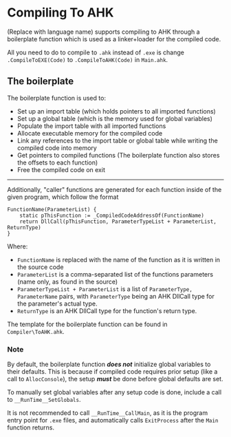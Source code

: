# Compiling To AHK

(Replace with language name) supports compiling to AHK through a boilerplate function which is used as a linker+loader for the compiled code.

All you need to do to compile to `.ahk` instead of `.exe` is change `.CompileToEXE(Code)` to `.CompileToAHK(Code)` in `Main.ahk`.

## The boilerplate

The boilerplate function is used to:

* Set up an import table (which holds pointers to all imported functions)
* Set up a global table (which is the memory used for global variables)
* Populate the import table with all imported functions
* Allocate executable memory for the compiled code
* Link any references to the import table or global table while writing the compiled code into memory
* Get pointers to compiled functions (The boilerplate function also stores the offsets to each function)
* Free the compiled code on exit

---

Additionally, "caller" functions are generated for each function inside of the given program, which follow the format

```
FunctionName(ParameterList) {
    static pThisFunction := _CompiledCodeAddressOf(FunctionName)
    return DllCall(pThisFunction, ParameterTypeList + ParameterList, ReturnType)
}
```

Where:

* `FunctionName` is replaced with the name of the function as it is written in the source code
* `ParameterList` is a comma-separated list of the functions parameters (name only, as found in the source)
* `ParameterTypeList + ParameterList` is a list of `ParameterType, ParameterName` pairs, with `ParameterType` being an AHK DllCall type for the parameter's actual type.
* `ReturnType` is an AHK DllCall type for the function's return type.

The template for the boilerplate function can be found in `Compiler\ToAHK.ahk`.

### Note

By default, the boilerplate function ***does not*** initialize global variables to their defaults. This is because if compiled code requires prior setup (like a call to `AllocConsole`), the setup ***must*** be done before global defaults are set.

To manually set global variables after any setup code is done, include a call to `__RunTime__SetGlobals`.

It is not recommended to call `__RunTime__CallMain`, as it is the program entry point for `.exe` files, and automatically calls `ExitProcess` after the `Main` function returns.